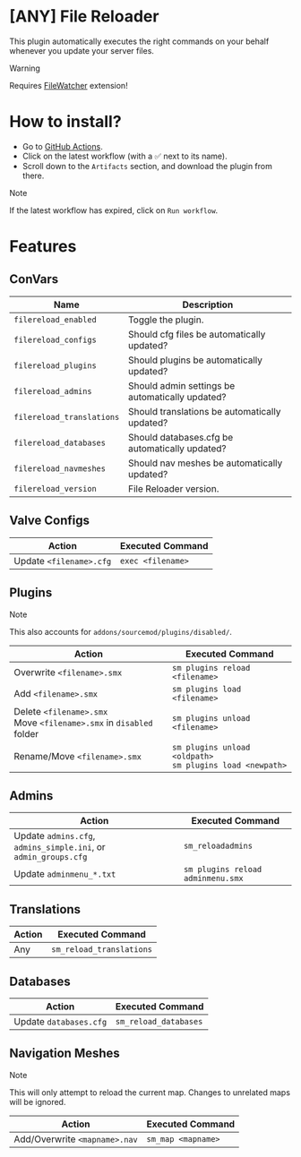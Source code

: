 # [ANY] File Reloader
This plugin automatically executes the right commands on your behalf whenever you update your server files.
> [!WARNING]
> Requires [FileWatcher](https://github.com/KitRifty/SM-FileWatcher/releases) extension!

# How to install?
- Go to [GitHub Actions](https://github.com/Heapons/File-Reloader/actions/workflows/compile.yml).
- Click on the latest workflow (with a ✅ next to its name).
- Scroll down to the `Artifacts` section, and download the plugin from there.
> [!NOTE]
> If the latest workflow has expired, click on `Run workflow`.

# Features
## ConVars
|Name|Description|
|-|-|
|`filereload_enabled`|Toggle the plugin.|
|`filereload_configs`|Should cfg files be automatically updated?|
|`filereload_plugins`|Should plugins be automatically updated?|
|`filereload_admins`|Should admin settings be automatically updated?|
|`filereload_translations`|Should translations be automatically updated?|
|`filereload_databases`|Should databases.cfg be automatically updated?|
|`filereload_navmeshes`|Should nav meshes be automatically updated?|
|`filereload_version`|File Reloader version.|

## Valve Configs
|Action|Executed Command|
|-|-|
|Update `<filename>.cfg`|`exec <filename>`|

## Plugins
> [!NOTE]
> This also accounts for `addons/sourcemod/plugins/disabled/`.

|Action|Executed Command|
|-|-|
|Overwrite `<filename>.smx`|`sm plugins reload <filename>`|
|Add `<filename>.smx`|`sm plugins load <filename>`|
|Delete `<filename>.smx`<br>Move `<filename>.smx` in `disabled` folder</br>|`sm plugins unload <filename>`|
|Rename/Move `<filename>.smx` |`sm plugins unload <oldpath>`<br>`sm plugins load <newpath>`</br>|

## Admins
|Action|Executed Command|
|-|-|
|Update `admins.cfg`, `admins_simple.ini`, or `admin_groups.cfg`|`sm_reloadadmins`|
|Update `adminmenu_*.txt`|`sm plugins reload adminmenu.smx`|

## Translations
|Action|Executed Command|
|-|-|
|Any|`sm_reload_translations`|

## Databases
|Action|Executed Command|
|-|-|
|Update `databases.cfg`|`sm_reload_databases`|

## Navigation Meshes
> [!NOTE]
> This will only attempt to reload the current map. Changes to unrelated maps will be ignored.

|Action|Executed Command|
|-|-|
|Add/Overwrite `<mapname>.nav`|`sm_map <mapname>`|
